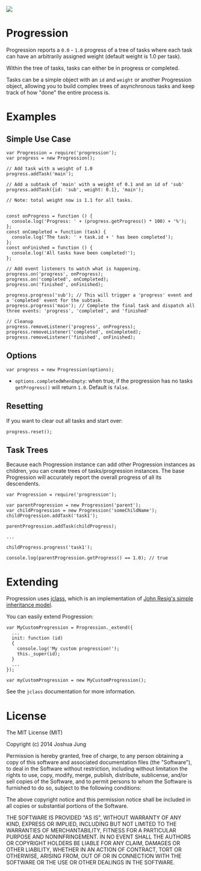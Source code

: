 ![](https://nodei.co/npm/progression.png?downloads=True&stars=True)

Progression
===========

Progression reports a `0.0` - `1.0` progress of a tree of tasks where each task can have an arbitrarily assigned weight (default weight is 1.0 per task).

Within the tree of tasks, tasks can either be in progress or completed.

Tasks can be a simple object with an `id` and `weight` or another Progression object, allowing you to build complex trees of asynchronous tasks and keep
track of how "done" the entire process is.

Examples
========

Simple Use Case
---------------

    var Progression = require('progression');
    var progress = new Progression();
    
    // Add task with a weight of 1.0
    progress.addTask('main');
    
    // Add a subtask of 'main' with a weight of 0.1 and an id of 'sub'
    progress.addTask({id: 'sub', weight: 0.1}, 'main');
    
    // Note: total weight now is 1.1 for all tasks.

    
    const onProgress = function () {
      console.log('Progress: ' + (progress.getProgress() * 100) + '%');
    };
    const onCompleted = function (task) {
      console.log('The task: ' + task.id + ' has been completed');
    };
    const onFinished = function () {
      console.log('All tasks have been completed!');
    };
    
    // Add event listeners to watch what is happening.
    progress.on('progress', onProgress);
    progress.on('completed', onCompleted);
    progress.on('finished', onFinished);

    progress.progress('sub'); // This will trigger a 'progress' event and a 'completed' event for the subtask.
    progress.progress('main'); // Complete the final task and dispatch all three events: 'progress', 'completed', and 'finished'

    // Cleanup
    progress.removeListener('progress', onProgress);
    progress.removeListener('completed', onCompleted);
    progress.removeListener('finished', onFinished);

Options
---------

    var progress = new Progression(options);
    
* `options.completedWhenEmpty`: when true, if the progression has no tasks `getProgress()` will return `1.0`. Default is `false`.

Resetting
---------

If you want to clear out all tasks and start over:

    progress.reset();

Task Trees
----------

Because each Progression instance can add other Progression instances as children, you can create trees of tasks/progression instances. The base Progression will accurately report the overall progress of all its descendents.

    var Progression = require('progression');

    var parentProgression = new Progression('parent');
    var childProgression = new Progression('someChildName');
    childProgression.addTask('task1');
    
    parentProgression.addTask(childProgress);
    
    ...
    
    childProgress.progress('task1');
    
    console.log(parentProgression.getProgress() == 1.0); // true

Extending
=========

Progression uses [jclass](https://www.npmjs.org/package/jclass), which is an implementation of [John Resig's simple inheritance model](http://ejohn.org/blog/simple-javascript-inheritance/).

You can easily extend Progression:

    var MyCustomProgression = Progression._extend({
      ...
      init: function (id) 
      {
        console.log('My custom progression!');
        this._super(id);
      }
      ...
    });
    
    var myCustomProgression = new MyCustomProgression();

See the `jclass` documentation for more information.

License
=======

The MIT License (MIT)

Copyright (c) 2014 Joshua Jung

Permission is hereby granted, free of charge, to any person obtaining a copy
of this software and associated documentation files (the "Software"), to deal
in the Software without restriction, including without limitation the rights
to use, copy, modify, merge, publish, distribute, sublicense, and/or sell
copies of the Software, and to permit persons to whom the Software is
furnished to do so, subject to the following conditions:

The above copyright notice and this permission notice shall be included in all
copies or substantial portions of the Software.

THE SOFTWARE IS PROVIDED "AS IS", WITHOUT WARRANTY OF ANY KIND, EXPRESS OR
IMPLIED, INCLUDING BUT NOT LIMITED TO THE WARRANTIES OF MERCHANTABILITY,
FITNESS FOR A PARTICULAR PURPOSE AND NONINFRINGEMENT. IN NO EVENT SHALL THE
AUTHORS OR COPYRIGHT HOLDERS BE LIABLE FOR ANY CLAIM, DAMAGES OR OTHER
LIABILITY, WHETHER IN AN ACTION OF CONTRACT, TORT OR OTHERWISE, ARISING FROM,
OUT OF OR IN CONNECTION WITH THE SOFTWARE OR THE USE OR OTHER DEALINGS IN THE
SOFTWARE.
